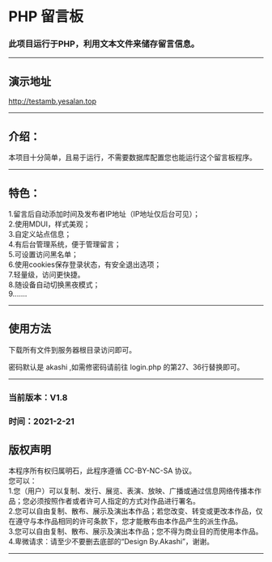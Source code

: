 # PHP 留言板
### 此项目运行于PHP，利用文本文件来储存留言信息。
***
## 演示地址

http://testamb.yesalan.top


***

## 介绍：
本项目十分简单，且易于运行，不需要数据库配置您也能运行这个留言板程序。
***
## 特色：
1.留言后自动添加时间及发布者IP地址（IP地址仅后台可见）；<br>
2.使用MDUI，样式美观；<br>
3.自定义站点信息；<br>
4.有后台管理系统，便于管理留言；<br>
5.可设置访问黑名单；<br>
6.使用cookies保存登录状态，有安全退出选项；<br>
7.轻量级，访问更快捷。<br>
8.随设备自动切换黑夜模式；<br>
9.......
***
## 使用方法
下载所有文件到服务器根目录访问即可。

密码默认是 akashi ,如需修密码请前往 login.php 的第27、36行替换即可。

***
### 当前版本：V1.8
### 时间：2021-2-21

## 版权声明
本程序所有权归属明石，此程序遵循 CC-BY-NC-SA 协议。<br>
您可以：<br>
1.您（用户）可以复制、发行、展览、表演、放映、广播或通过信息网络传播本作品；您必须按照作者或者许可人指定的方式对作品进行署名。<br>
2.您可以自由复制、散布、展示及演出本作品；若您改变、转变或更改本作品，仅在遵守与本作品相同的许可条款下，您才能散布由本作品产生的派生作品。<br>
3.您可以自由复制、散布、展示及演出本作品；您不得为商业目的而使用本作品。<br>
4.卑微请求：请至少不要删去底部的“Design By.Akashi”，谢谢。<br>
***
